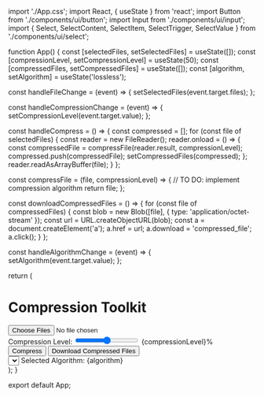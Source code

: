import './App.css';
import React, { useState } from 'react';
import Button from './components/ui/button';
import Input from './components/ui/input';
import { Select, SelectContent, SelectItem, SelectTrigger, SelectValue } from './components/ui/select';

function App() {
  const [selectedFiles, setSelectedFiles] = useState([]);
  const [compressionLevel, setCompressionLevel] = useState(50);
  const [compressedFiles, setCompressedFiles] = useState([]);
  const [algorithm, setAlgorithm] = useState('lossless');

  const handleFileChange = (event) => {
    setSelectedFiles(event.target.files);
  };

  const handleCompressionChange = (event) => {
    setCompressionLevel(event.target.value);
  };

  const handleCompress = () => {
    const compressed = [];
    for (const file of selectedFiles) {
      const reader = new FileReader();
      reader.onload = () => {
        const compressedFile = compressFile(reader.result, compressionLevel);
        compressed.push(compressedFile);
        setCompressedFiles(compressed);
      };
      reader.readAsArrayBuffer(file);
    }
  };

  const compressFile = (file, compressionLevel) => {
    // TO DO: implement compression algorithm
    return file;
  };

  const downloadCompressedFiles = () => {
    for (const file of compressedFiles) {
      const blob = new Blob([file], { type: 'application/octet-stream' });
      const url = URL.createObjectURL(blob);
      const a = document.createElement('a');
      a.href = url;
      a.download = 'compressed_file';
      a.click();
    }
  };

  const handleAlgorithmChange = (event) => {
    setAlgorithm(event.target.value);
  };

  return (
    <div className="flex flex-col items-center justify-center h-screen bg-indigo-500">
      <h1 className="text-5xl font-bold text-white mb-8">Compression Toolkit</h1>
      <Input type="file" multiple onChange={handleFileChange} className="text-lg font-bold text-white bg-indigo-700 p-2 rounded-lg" />
      <div className="flex items-center space-x-2 mt-8">
        <span className="text-lg font-bold text-white">Compression Level:</span>
        <input type="range" min="1" max="100" value={compressionLevel} onChange={handleCompressionChange} className="w-64 h-2 bg-indigo-700 rounded-lg" />
        <span className="text-lg font-bold text-white">{compressionLevel}%</span>
      </div>
      <div className="flex items-center space-x-4 mt-8">
        <Button variant="primary" className="bg-orange-500 hover:bg-orange-700 text-white font-bold py-2 px-4 rounded-lg" onClick={handleCompress}>Compress</Button>
        <Button variant="secondary" className="bg-teal-500 hover:bg-teal-700 text-white font-bold py-2 px-4 rounded-lg" onClick={downloadCompressedFiles}>Download Compressed Files</Button>
      </div>
      <div className="flex items-center space-x-2 mt-8">
        <Select value={algorithm} onChange={handleAlgorithmChange}>
          <SelectTrigger className="w-[180px] bg-indigo-700 text-white font-bold py-2 px-4 rounded-lg">
            <SelectValue placeholder="Select compression algorithm" />
          </SelectTrigger>
          <SelectContent>
            <SelectItem value="lossless">Lossless</SelectItem>
            <SelectItem value="lossy">Lossy</SelectItem>
          </SelectContent>
        </Select>
        <span className="text-lg font-bold text-white">Selected Algorithm: {algorithm}</span>
      </div>
    </div>
  );
}

export default App;

